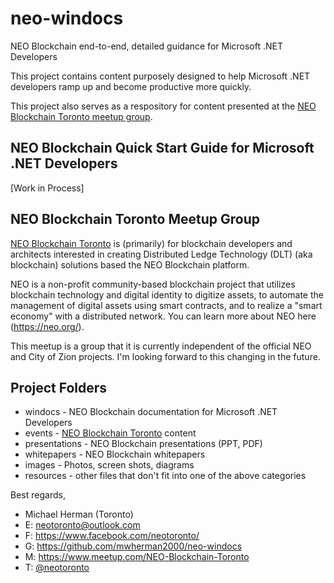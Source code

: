 # neo-windocs
NEO Blockchain end-to-end, detailed guidance for Microsoft .NET Developers

This project contains content purposely designed to help Microsoft .NET developers ramp up and become productive more quickly.

This project also serves as a respository for content presented at the [NEO Blockchain Toronto meetup group](https://www.meetup.com/NEO-Blockchain-Toronto/).

## NEO Blockchain Quick Start Guide for Microsoft .NET Developers

[Work in Process]

## NEO Blockchain Toronto Meetup Group

[NEO Blockchain Toronto](https://www.meetup.com/NEO-Blockchain-Toronto/) is (primarily) for blockchain developers and architects interested in creating Distributed Ledge Technology (DLT) (aka blockchain) solutions based the NEO Blockchain platform.

NEO is a non-profit community-based blockchain project that utilizes blockchain technology and digital identity to digitize assets, to automate the management of digital assets using smart contracts, and to realize a "smart economy" with a distributed network. You can learn more about NEO here (https://neo.org/).

This meetup is a group that it is currently independent of the official NEO and City of Zion projects. I'm looking forward to this changing in the future.

## Project Folders

* windocs - NEO Blockchain documentation for Microsoft .NET Developers
* events - [NEO Blockchain Toronto](https://www.meetup.com/NEO-Blockchain-Toronto/) content
* presentations - NEO Blockchain presentations (PPT, PDF)
* whitepapers - NEO Blockchain whitepapers
* images - Photos, screen shots, diagrams
* resources - other files that don't fit into one of the above categories

Best regards,
* Michael Herman (Toronto)
* E: [neotoronto@outlook.com](mailto:neotoronto@outlook.com)
* F: https://www.facebook.com/neotoronto/
* G: https://github.com/mwherman2000/neo-windocs
* M: https://www.meetup.com/NEO-Blockchain-Toronto
* T: [@neotoronto](https://twitter.com/NeoToronto)

